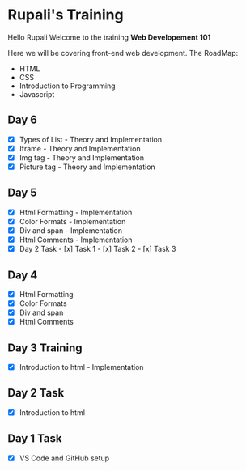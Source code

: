 # Rupali's Training

Hello Rupali Welcome to the training **Web Developement 101**

Here we will be covering front-end web development. 
The RoadMap: 
- HTML 
- CSS
- Introduction to Programming 
- Javascript

## Day 6
- [x] Types of List - Theory and Implementation
- [x] Iframe - Theory and Implementation
- [x] Img tag - Theory and Implementation
- [x] Picture tag - Theory and Implementation

## Day 5
- [x] Html Formatting - Implementation
- [x] Color Formats - Implementation
- [x] Div and span - Implementation
- [x] Html Comments - Implementation
- [x] Day 2 Task
      - [x] Task 1
      - [x] Task 2
      - [x] Task 3

## Day 4 
- [x] Html Formatting
- [x] Color Formats
- [x] Div and span
- [x] Html Comments
## Day 3 Training
- [x] Introduction to html - Implementation
## Day 2 Task
- [x] Introduction to html
## Day 1 Task
- [x] VS Code and GitHub setup